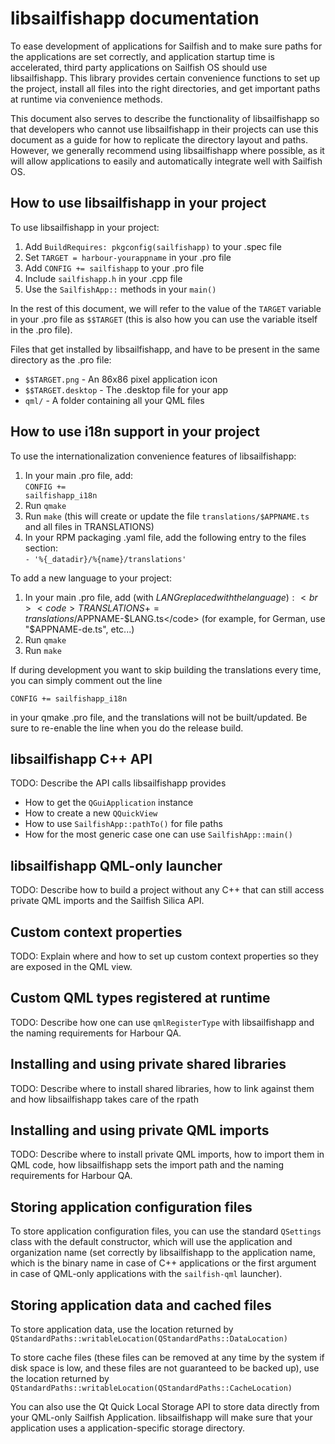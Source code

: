 libsailfishapp documentation
============================

To ease development of applications for Sailfish and to make sure paths for the
applications are set correctly, and application startup time is accelerated,
third party applications on Sailfish OS should use libsailfishapp. This library
provides certain convenience functions to set up the project, install all files
into the right directories, and get important paths at runtime via convenience
methods.

This document also serves to describe the functionality of libsailfishapp so
that developers who cannot use libsailfishapp in their projects can use this
document as a guide for how to replicate the directory layout and paths.
However, we generally recommend using libsailfishapp where possible, as it will
allow applications to easily and automatically integrate well with Sailfish OS.


How to use libsailfishapp in your project
-----------------------------------------

To use libsailfishapp in your project:

 1. Add <code>BuildRequires: pkgconfig(sailfishapp)</code> to your .spec file
 2. Set <code>TARGET = harbour-yourappname</code> in your .pro file
 3. Add <code>CONFIG += sailfishapp</code> to your .pro file
 4. Include <code>sailfishapp.h</code> in your .cpp file
 5. Use the <code>SailfishApp::</code> methods in your <code>main()</code>

In the rest of this document, we will refer to the value of the
<code>TARGET</code> variable in your .pro file as <code>$$TARGET</code>
(this is also how you can use the variable itself in the .pro file).

Files that get installed by libsailfishapp, and have to
be present in the same directory as the .pro file:

 * <code>$$TARGET.png</code> - An 86x86 pixel application icon
 * <code>$$TARGET.desktop</code> - The .desktop file for your app
 * <code>qml/</code> - A folder containing all your QML files

How to use i18n support in your project
---------------------------------------

To use the internationalization convenience features of libsailfishapp:

 1. In your main .pro file, add:<br><code>CONFIG += sailfishapp_i18n</code>
 2. Run <code>qmake</code>
 3. Run <code>make</code> (this will create or update the file <code>translations/$APPNAME.ts</code> and all files 
    in TRANSLATIONS)
 4. In your RPM packaging .yaml file, add the following entry to
    the files section:<br><code>- '%{_datadir}/%{name}/translations'</code>

To add a new language to your project:

 1. In your main .pro file, add (with $LANG replaced with the language):
    <br><code>TRANSLATIONS += translations/$APPNAME-$LANG.ts</code>
    (for example, for German, use "$APPNAME-de.ts", etc...)
 2. Run <code>qmake</code>
 3. Run <code>make</code>

If during development you want to skip building the translations
every time, you can simply comment out the line

    CONFIG += sailfishapp_i18n

in your qmake .pro file, and the translations will not be built/updated.
Be sure to re-enable the line when you do the release build.

libsailfishapp C++ API
----------------------

TODO: Describe the API calls libsailfishapp provides

 * How to get the <code>QGuiApplication</code> instance
 * How to create a new <code>QQuickView</code>
 * How to use <code>SailfishApp::pathTo()</code> for file paths
 * How for the most generic case one can use <code>SailfishApp::main()</code>

libsailfishapp QML-only launcher
--------------------------------

TODO: Describe how to build a project without any C++ that can
still access private QML imports and the Sailfish Silica API.

Custom context properties
-------------------------

TODO: Explain where and how to set up custom context properties
so they are exposed in the QML view.

Custom QML types registered at runtime
--------------------------------------

TODO: Describe how one can use <code>qmlRegisterType</code> with
libsailfishapp and the naming requirements for Harbour QA.

Installing and using private shared libraries
---------------------------------------------

TODO: Describe where to install shared libraries, how to link
against them and how libsailfishapp takes care of the rpath

Installing and using private QML imports
----------------------------------------

TODO: Describe where to install private QML imports, how to
import them in QML code, how libsailfishapp sets the import path
and the naming requirements for Harbour QA.

Storing application configuration files
---------------------------------------

To store application configuration files, you can use the standard
<code>QSettings</code> class with the default constructor, which
will use the application and organization name (set correctly by
libsailfishapp to the application name, which is the binary name in
case of C++ applications or the first argument in case of QML-only
applications with the <code>sailfish-qml</code> launcher).

Storing application data and cached files
-----------------------------------------

To store application data, use the location returned by
<code>QStandardPaths::writableLocation(QStandardPaths::DataLocation)</code>

To store cache files (these files can be removed at any time by the
system if disk space is low, and these files are not guaranteed to
be backed up), use the location returned by
<code>QStandardPaths::writableLocation(QStandardPaths::CacheLocation)</codE>

You can also use the Qt Quick Local Storage API to store data directly
from your QML-only Sailfish Application. libsailfishapp will make sure
that your application uses a application-specific storage directory.
